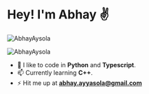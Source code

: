 # Hey! I'm Abhay ✌
<img align="center" src="https://github-readme-stats.vercel.app/api?username=AbhayAysola&show_icons=true&locale=en&theme=react" alt="AbhayAysola" />

<p><img align="center" src="https://github-readme-streak-stats.herokuapp.com/?user=AbhayAysola&&theme=react" alt="AbhayAysola" /></p>

- 🧠 I like to code in **Python** and **Typescript**.
- 📫 Currently learning **C++**.
- ⚡ Hit me up at **abhay.ayyasola@gmail.com**

